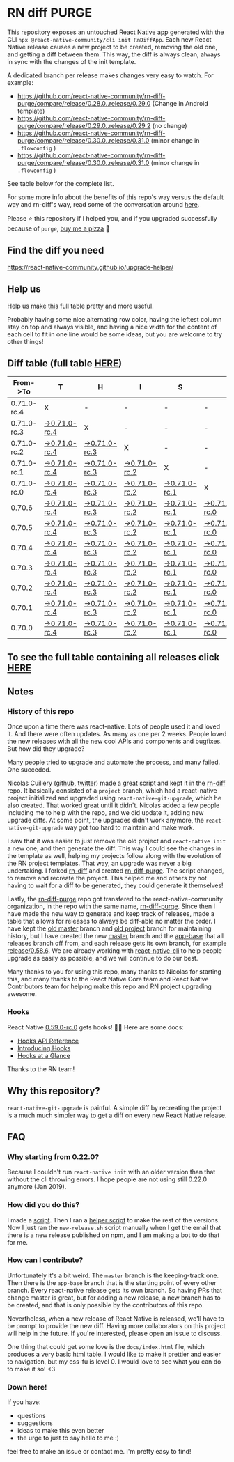 # RN diff PURGE

This repository exposes an untouched React Native app generated with the CLI
`npx @react-native-community/cli init RnDiffApp`. Each new React Native release causes a new project to be created, removing the old one, and getting a diff between them. This way, the diff is always clean, always in sync with the changes of the init template.

A dedicated branch per release makes changes very easy
to watch. For example:

* https://github.com/react-native-community/rn-diff-purge/compare/release/0.28.0..release/0.29.0
(Change in Android template)
* https://github.com/react-native-community/rn-diff-purge/compare/release/0.29.0..release/0.29.2
(no change)
* https://github.com/react-native-community/rn-diff-purge/compare/release/0.30.0..release/0.31.0
(minor change in `.flowconfig` )
* https://github.com/react-native-community/rn-diff-purge/compare/release/0.30.0..release/0.31.0
(minor change in `.flowconfig` )

See table below for the complete list.

For some more info about the benefits of this repo's way versus the default way and rn-diff's way, read some of the conversation around [here](https://github.com/react-native-community/discussions-and-proposals/issues/68#issuecomment-452227478).

Please :star: this repository if I helped you, and if you upgraded successfully because of `purge`, [buy me a pizza](https://www.buymeacoffee.com/pvinis) :pizza:

## Find the diff you need
https://react-native-community.github.io/upgrade-helper/

## Help us
Help us make [this](https://react-native-community.github.io/rn-diff-purge) full table pretty and more useful.

Probably having some nice alternating row color, having the leftest column stay on top and always visible, and having a nice width for the content of each cell to fit in one line would be some ideas, but you are welcome to try other things!

## Diff table (full table [HERE](https://react-native-community.github.io/rn-diff-purge/))

| From->To    | T                                                                                                                         | H                                                                                                                         | I                                                                                                                         | S                                                                                                                         |                                                                                                                      | I                                                                                                          | S                                                                                                          |                                                                                                            | C                                                                                                          | O                                                                                                          | O                                                                                                          | L |
| ----------- | ------------------------------------------------------------------------------------------------------------------------- | ------------------------------------------------------------------------------------------------------------------------- | ------------------------------------------------------------------------------------------------------------------------- | ------------------------------------------------------------------------------------------------------------------------- | -------------------------------------------------------------------------------------------------------------------- | ---------------------------------------------------------------------------------------------------------- | ---------------------------------------------------------------------------------------------------------- | ---------------------------------------------------------------------------------------------------------- | ---------------------------------------------------------------------------------------------------------- | ---------------------------------------------------------------------------------------------------------- | ---------------------------------------------------------------------------------------------------------- | - |
| 0.71.0-rc.4 | X                                                                                                                         | -                                                                                                                         | -                                                                                                                         | -                                                                                                                         | -                                                                                                                    | -                                                                                                          | -                                                                                                          | -                                                                                                          | -                                                                                                          | -                                                                                                          | -                                                                                                          | - |
| 0.71.0-rc.3 | [->0.71.0-rc.4](https://github.com/react-native-community/rn-diff-purge/compare/release/0.71.0-rc.3..release/0.71.0-rc.4) | X                                                                                                                         | -                                                                                                                         | -                                                                                                                         | -                                                                                                                    | -                                                                                                          | -                                                                                                          | -                                                                                                          | -                                                                                                          | -                                                                                                          | -                                                                                                          | - |
| 0.71.0-rc.2 | [->0.71.0-rc.4](https://github.com/react-native-community/rn-diff-purge/compare/release/0.71.0-rc.2..release/0.71.0-rc.4) | [->0.71.0-rc.3](https://github.com/react-native-community/rn-diff-purge/compare/release/0.71.0-rc.2..release/0.71.0-rc.3) | X                                                                                                                         | -                                                                                                                         | -                                                                                                                    | -                                                                                                          | -                                                                                                          | -                                                                                                          | -                                                                                                          | -                                                                                                          | -                                                                                                          | - |
| 0.71.0-rc.1 | [->0.71.0-rc.4](https://github.com/react-native-community/rn-diff-purge/compare/release/0.71.0-rc.1..release/0.71.0-rc.4) | [->0.71.0-rc.3](https://github.com/react-native-community/rn-diff-purge/compare/release/0.71.0-rc.1..release/0.71.0-rc.3) | [->0.71.0-rc.2](https://github.com/react-native-community/rn-diff-purge/compare/release/0.71.0-rc.1..release/0.71.0-rc.2) | X                                                                                                                         | -                                                                                                                    | -                                                                                                          | -                                                                                                          | -                                                                                                          | -                                                                                                          | -                                                                                                          | -                                                                                                          | - |
| 0.71.0-rc.0 | [->0.71.0-rc.4](https://github.com/react-native-community/rn-diff-purge/compare/release/0.71.0-rc.0..release/0.71.0-rc.4) | [->0.71.0-rc.3](https://github.com/react-native-community/rn-diff-purge/compare/release/0.71.0-rc.0..release/0.71.0-rc.3) | [->0.71.0-rc.2](https://github.com/react-native-community/rn-diff-purge/compare/release/0.71.0-rc.0..release/0.71.0-rc.2) | [->0.71.0-rc.1](https://github.com/react-native-community/rn-diff-purge/compare/release/0.71.0-rc.0..release/0.71.0-rc.1) | X                                                                                                                    | -                                                                                                          | -                                                                                                          | -                                                                                                          | -                                                                                                          | -                                                                                                          | -                                                                                                          | - |
| 0.70.6      | [->0.71.0-rc.4](https://github.com/react-native-community/rn-diff-purge/compare/release/0.70.6..release/0.71.0-rc.4)      | [->0.71.0-rc.3](https://github.com/react-native-community/rn-diff-purge/compare/release/0.70.6..release/0.71.0-rc.3)      | [->0.71.0-rc.2](https://github.com/react-native-community/rn-diff-purge/compare/release/0.70.6..release/0.71.0-rc.2)      | [->0.71.0-rc.1](https://github.com/react-native-community/rn-diff-purge/compare/release/0.70.6..release/0.71.0-rc.1)      | [->0.71.0-rc.0](https://github.com/react-native-community/rn-diff-purge/compare/release/0.70.6..release/0.71.0-rc.0) | X                                                                                                          | -                                                                                                          | -                                                                                                          | -                                                                                                          | -                                                                                                          | -                                                                                                          | - |
| 0.70.5      | [->0.71.0-rc.4](https://github.com/react-native-community/rn-diff-purge/compare/release/0.70.5..release/0.71.0-rc.4)      | [->0.71.0-rc.3](https://github.com/react-native-community/rn-diff-purge/compare/release/0.70.5..release/0.71.0-rc.3)      | [->0.71.0-rc.2](https://github.com/react-native-community/rn-diff-purge/compare/release/0.70.5..release/0.71.0-rc.2)      | [->0.71.0-rc.1](https://github.com/react-native-community/rn-diff-purge/compare/release/0.70.5..release/0.71.0-rc.1)      | [->0.71.0-rc.0](https://github.com/react-native-community/rn-diff-purge/compare/release/0.70.5..release/0.71.0-rc.0) | [->0.70.6](https://github.com/react-native-community/rn-diff-purge/compare/release/0.70.5..release/0.70.6) | X                                                                                                          | -                                                                                                          | -                                                                                                          | -                                                                                                          | -                                                                                                          | - |
| 0.70.4      | [->0.71.0-rc.4](https://github.com/react-native-community/rn-diff-purge/compare/release/0.70.4..release/0.71.0-rc.4)      | [->0.71.0-rc.3](https://github.com/react-native-community/rn-diff-purge/compare/release/0.70.4..release/0.71.0-rc.3)      | [->0.71.0-rc.2](https://github.com/react-native-community/rn-diff-purge/compare/release/0.70.4..release/0.71.0-rc.2)      | [->0.71.0-rc.1](https://github.com/react-native-community/rn-diff-purge/compare/release/0.70.4..release/0.71.0-rc.1)      | [->0.71.0-rc.0](https://github.com/react-native-community/rn-diff-purge/compare/release/0.70.4..release/0.71.0-rc.0) | [->0.70.6](https://github.com/react-native-community/rn-diff-purge/compare/release/0.70.4..release/0.70.6) | [->0.70.5](https://github.com/react-native-community/rn-diff-purge/compare/release/0.70.4..release/0.70.5) | X                                                                                                          | -                                                                                                          | -                                                                                                          | -                                                                                                          | - |
| 0.70.3      | [->0.71.0-rc.4](https://github.com/react-native-community/rn-diff-purge/compare/release/0.70.3..release/0.71.0-rc.4)      | [->0.71.0-rc.3](https://github.com/react-native-community/rn-diff-purge/compare/release/0.70.3..release/0.71.0-rc.3)      | [->0.71.0-rc.2](https://github.com/react-native-community/rn-diff-purge/compare/release/0.70.3..release/0.71.0-rc.2)      | [->0.71.0-rc.1](https://github.com/react-native-community/rn-diff-purge/compare/release/0.70.3..release/0.71.0-rc.1)      | [->0.71.0-rc.0](https://github.com/react-native-community/rn-diff-purge/compare/release/0.70.3..release/0.71.0-rc.0) | [->0.70.6](https://github.com/react-native-community/rn-diff-purge/compare/release/0.70.3..release/0.70.6) | [->0.70.5](https://github.com/react-native-community/rn-diff-purge/compare/release/0.70.3..release/0.70.5) | [->0.70.4](https://github.com/react-native-community/rn-diff-purge/compare/release/0.70.3..release/0.70.4) | X                                                                                                          | -                                                                                                          | -                                                                                                          | - |
| 0.70.2      | [->0.71.0-rc.4](https://github.com/react-native-community/rn-diff-purge/compare/release/0.70.2..release/0.71.0-rc.4)      | [->0.71.0-rc.3](https://github.com/react-native-community/rn-diff-purge/compare/release/0.70.2..release/0.71.0-rc.3)      | [->0.71.0-rc.2](https://github.com/react-native-community/rn-diff-purge/compare/release/0.70.2..release/0.71.0-rc.2)      | [->0.71.0-rc.1](https://github.com/react-native-community/rn-diff-purge/compare/release/0.70.2..release/0.71.0-rc.1)      | [->0.71.0-rc.0](https://github.com/react-native-community/rn-diff-purge/compare/release/0.70.2..release/0.71.0-rc.0) | [->0.70.6](https://github.com/react-native-community/rn-diff-purge/compare/release/0.70.2..release/0.70.6) | [->0.70.5](https://github.com/react-native-community/rn-diff-purge/compare/release/0.70.2..release/0.70.5) | [->0.70.4](https://github.com/react-native-community/rn-diff-purge/compare/release/0.70.2..release/0.70.4) | [->0.70.3](https://github.com/react-native-community/rn-diff-purge/compare/release/0.70.2..release/0.70.3) | X                                                                                                          | -                                                                                                          | - |
| 0.70.1      | [->0.71.0-rc.4](https://github.com/react-native-community/rn-diff-purge/compare/release/0.70.1..release/0.71.0-rc.4)      | [->0.71.0-rc.3](https://github.com/react-native-community/rn-diff-purge/compare/release/0.70.1..release/0.71.0-rc.3)      | [->0.71.0-rc.2](https://github.com/react-native-community/rn-diff-purge/compare/release/0.70.1..release/0.71.0-rc.2)      | [->0.71.0-rc.1](https://github.com/react-native-community/rn-diff-purge/compare/release/0.70.1..release/0.71.0-rc.1)      | [->0.71.0-rc.0](https://github.com/react-native-community/rn-diff-purge/compare/release/0.70.1..release/0.71.0-rc.0) | [->0.70.6](https://github.com/react-native-community/rn-diff-purge/compare/release/0.70.1..release/0.70.6) | [->0.70.5](https://github.com/react-native-community/rn-diff-purge/compare/release/0.70.1..release/0.70.5) | [->0.70.4](https://github.com/react-native-community/rn-diff-purge/compare/release/0.70.1..release/0.70.4) | [->0.70.3](https://github.com/react-native-community/rn-diff-purge/compare/release/0.70.1..release/0.70.3) | [->0.70.2](https://github.com/react-native-community/rn-diff-purge/compare/release/0.70.1..release/0.70.2) | X                                                                                                          | - |
| 0.70.0      | [->0.71.0-rc.4](https://github.com/react-native-community/rn-diff-purge/compare/release/0.70.0..release/0.71.0-rc.4)      | [->0.71.0-rc.3](https://github.com/react-native-community/rn-diff-purge/compare/release/0.70.0..release/0.71.0-rc.3)      | [->0.71.0-rc.2](https://github.com/react-native-community/rn-diff-purge/compare/release/0.70.0..release/0.71.0-rc.2)      | [->0.71.0-rc.1](https://github.com/react-native-community/rn-diff-purge/compare/release/0.70.0..release/0.71.0-rc.1)      | [->0.71.0-rc.0](https://github.com/react-native-community/rn-diff-purge/compare/release/0.70.0..release/0.71.0-rc.0) | [->0.70.6](https://github.com/react-native-community/rn-diff-purge/compare/release/0.70.0..release/0.70.6) | [->0.70.5](https://github.com/react-native-community/rn-diff-purge/compare/release/0.70.0..release/0.70.5) | [->0.70.4](https://github.com/react-native-community/rn-diff-purge/compare/release/0.70.0..release/0.70.4) | [->0.70.3](https://github.com/react-native-community/rn-diff-purge/compare/release/0.70.0..release/0.70.3) | [->0.70.2](https://github.com/react-native-community/rn-diff-purge/compare/release/0.70.0..release/0.70.2) | [->0.70.1](https://github.com/react-native-community/rn-diff-purge/compare/release/0.70.0..release/0.70.1) | X |

## To see the full table containing all releases click [HERE](https://react-native-community.github.io/rn-diff-purge/)

## Notes

### History of this repo

Once upon a time there was react-native. Lots of people used it and loved it. And there were often updates. As many as one per 2 weeks. People loved the new releases with all the new cool APIs and components and bugfixes. But how did they upgrade?

Many people tried to upgrade and automate the process, and many failed. One succeded.

Nicolas Cuillery ([github](https://github.com/ncuillery), [twitter](https://twitter.com/ncuillery)) made a great script and kept it in the [rn-diff](https://github.com/ncuillery/rn-diff) repo. It basically consisted of a `project` branch, which had a react-native project initialized and upgraded using `react-native-git-upgrade`, which he also created. That worked great until it didn't. Nicolas added a few people including me to help with the repo, and we did update it, adding new upgrade diffs. At some point, the upgrades didn't work anymore, the `react-native-git-upgrade` way got too hard to maintain and make work.

I saw that it was easier to just remove the old project and `react-native init` a new one, and then generate the diff. This way I could see the changes in the template as well, helping my projects follow along with the evolution of the RN project templates. That way, an upgrade was never a big undertaking. I forked [rn-diff](https://github.com/ncuillery/rn-diff) and created [rn-diff-purge](https://github.com/react-native-community/rn-diff-purge). The script changed, to remove and recreate the project. This helped me and others by not having to wait for a diff to be generated, they could generate it themselves!

Lastly, the [rn-diff-purge](https://github.com/react-native-community/rn-diff-purge) repo got transfered to the react-native-community organization, in the repo with the same name, [rn-diff-purge](https://github.com/react-native-community/rn-diff-purge). Since then I have made the new way to generate and keep track of releases, made a table that allows for releases to always be diff-able no matter the order. I have kept the [old master](https://github.com/react-native-community/rn-diff-purge/tree/old/master) branch and [old project](https://github.com/react-native-community/rn-diff-purge/tree/old/project) branch for maintaining history, but I have created the new [master](https://github.com/react-native-community/rn-diff-purge/tree/master) branch and the [app-base](https://github.com/react-native-community/rn-diff-purge/tree/app-base) that all releases branch off from, and each release gets its own branch, for example [release/0.58.6](https://github.com/react-native-community/rn-diff-purge/tree/release/0.58.6). We are already working with [react-native-cli](https://github.com/react-native-community/react-native-cli) to help people upgrade as easily as possible, and we will continue to do our best.

Many thanks to you for using this repo, many thanks to Nicolas for starting this, and many thanks to the React Native Core team and React Native Contributors team for helping make this repo and RN project upgrading awesome.

### Hooks
React Native [0.59.0-rc.0](https://github.com/react-native-community/rn-diff-purge#version-changes) gets hooks! 🎉🥳
Here are some docs:
- [Hooks API Reference](https://reactjs.org/docs/hooks-reference.html)
- [Introducing Hooks](https://reactjs.org/docs/hooks-intro.html)
- [Hooks at a Glance](https://reactjs.org/docs/hooks-overview.html)

Thanks to the RN team!

## Why this repository?
`react-native-git-upgrade` is painful. A simple diff by recreating the project is a much much simpler way to get a diff on every new React Native release.

## FAQ

### Why starting from 0.22.0?

Because I couldn't run `react-native init` with an older version than that without the cli throwing errors. I hope people are not using still 0.22.0 anymore (Jan 2019).

### How did you do this?

I made a [script](https://github.com/react-native-community/rn-diff-purge/blob/master/new-release.sh). Then I ran a [helper script](https://github.com/react-native-community/rn-diff-purge/blob/master/new-release.sh) to make the rest of the versions.
Now I just ran the `new-release.sh` script manually when I get the email that there is a new release published on npm, and I am making a bot to do that for me.

### How can I contribute?

Unfortunately it's a bit weird. The `master` branch is the keeping-track one. Then there is the `app-base` branch that is the starting point of every other branch. Every react-native release gets its own branch. So having PRs that change master is great, but for adding a new release, a new branch has to be created, and that is only possible by the contributors of this repo.

Nevertheless, when a new release of React Native is released, we'll have to be prompt to provide
the new diff. Having more collaborators on this project will help in the future. If you're interested, please open an issue to discuss.

One thing that could get some love is the `docs/index.html` file, which produces a very basic html table. I would like to make it prettier and easier to navigation, but my css-fu is level 0. I would love to see what you can do to make it so! <3

### Down here!

If you have:
- questions
- suggestions
- ideas to make this even better
- the urge to just to say hello to me :)

feel free to make an issue or contact me. I'm pretty easy to find!
